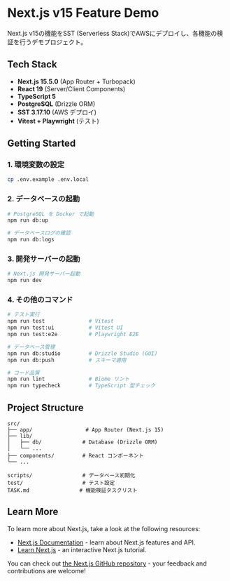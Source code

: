 # Next.js v15 Feature Demo

Next.js v15の機能をSST (Serverless Stack)でAWSにデプロイし、各機能の検証を行うデモプロジェクト。

## Tech Stack

- **Next.js 15.5.0** (App Router + Turbopack)
- **React 19** (Server/Client Components)
- **TypeScript 5**
- **PostgreSQL** (Drizzle ORM)
- **SST 3.17.10** (AWS デプロイ)
- **Vitest + Playwright** (テスト)

## Getting Started

### 1. 環境変数の設定

```bash
cp .env.example .env.local
```

### 2. データベースの起動

```bash
# PostgreSQL を Docker で起動
npm run db:up

# データベースログの確認
npm run db:logs
```

### 3. 開発サーバーの起動

```bash
# Next.js 開発サーバー起動
npm run dev
```

### 4. その他のコマンド

```bash
# テスト実行
npm run test              # Vitest
npm run test:ui           # Vitest UI
npm run test:e2e          # Playwright E2E

# データベース管理
npm run db:studio         # Drizzle Studio (GUI)
npm run db:push           # スキーマ適用

# コード品質
npm run lint              # Biome リント
npm run typecheck         # TypeScript 型チェック
```

## Project Structure

```
src/
├── app/                 # App Router (Next.js 15)
├── lib/
│   ├── db/             # Database (Drizzle ORM)
│   └── ...
├── components/         # React コンポーネント
└── ...

scripts/                # データベース初期化
test/                   # テスト設定
TASK.md                # 機能検証タスクリスト
```

## Learn More

To learn more about Next.js, take a look at the following resources:

- [Next.js Documentation](https://nextjs.org/docs) - learn about Next.js features and API.
- [Learn Next.js](https://nextjs.org/learn) - an interactive Next.js tutorial.

You can check out [the Next.js GitHub repository](https://github.com/vercel/next.js) - your feedback and contributions are welcome!